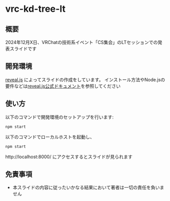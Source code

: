 # vrc-kd-tree-lt

## 概要

2024年12月X日、VRChatの技術系イベント「CS集会」のLTセッションでの発表スライドです

## 開発環境

[reveal.js](https://revealjs.com/) によってスライドの作成をしています。
インストール方法やNode.jsの要件などは[reveal.js公式ドキュメント](https://revealjs.com/installation/)を参照してください


## 使い方

以下のコマンドで開発環境のセットアップを行います: 

```
npm start
```

以下のコマンドでローカルホストを起動し、

```
npm start
```

http://localhost:8000/ にアクセスするとスライドが見られます

## 免責事項

- 本スライドの内容に従ったいかなる結果において著者は一切の責任を負いません
